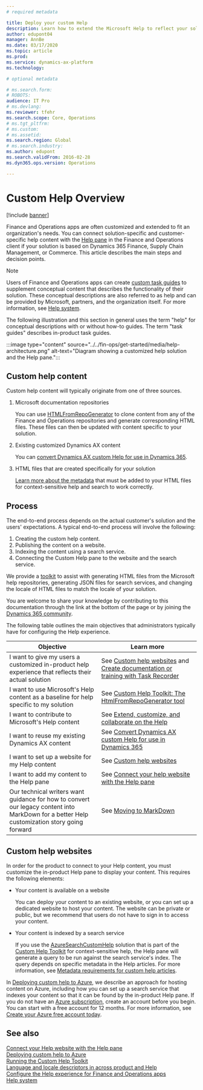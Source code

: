 ```yaml
---
# required metadata

title: Deploy your custom Help
description: Learn how to extend the Microsoft Help to reflect your solution and then connect your content to the Help pane. 
author: edupont04
manager: AnnBe
ms.date: 03/17/2020
ms.topic: article
ms.prod: 
ms.service: dynamics-ax-platform
ms.technology: 

# optional metadata

# ms.search.form: 
# ROBOTS: 
audience: IT Pro
# ms.devlang: 
ms.reviewer: tfehr
ms.search.scope: Core, Operations
# ms.tgt_pltfrm: 
# ms.custom: 
# ms.assetid: 
ms.search.region: Global
# ms.search.industry: 
ms.author: edupont
ms.search.validFrom: 2016-02-28
ms.dyn365.ops.version: Operations

---
```


# Custom Help Overview

[!include [banner](../includes/banner.md)]

Finance and Operations apps are often customized and extended to fit an organization's needs. You can connect solution-specific and customer-specific help content with the [Help pane](../../fin-ops/get-started/help-overview.md#in-product-help) in the Finance and Operations client if your solution is based on Dynamics 365 Finance, Supply Chain Management, or Commerce. This article describes the main steps and decision points.  

> [!NOTE]
> Users of Finance and Operations apps can create [custom task guides](/../../fin-ops/get-started/help-connect.md#create-custom-help-with-task-guides) to supplement conceptual content that describes the functionality of their solution. These conceptual descriptions are also referred to as help and can be provided by Microsoft, partners, and the organization itself. For more information, see [Help system](../../fin-ops/get-started/help-overview.md).

The following illustration and this section in general uses the term "help" for conceptual descriptions with or without how-to guides. The term "task guides" describes in-product task guides.  

:::image type="content" source="../../fin-ops/get-started/media/help-architecture.png" alt-text="Diagram showing a customized help solution and the Help pane.":::

## Custom help content

Custom help content will typically originate from one of three sources.

1. Microsoft documentation repositories

    You can use [HTMLFromRepoGenerator](custom-help-toolkit-HtmlFromRepoGenerator.md) to clone content from any of the Finance and Operations repositories and generate corresponding HTML files. These files can then be updated with content specific to your solution.

2. Existing customized Dynamics AX content

    You can [convert Dynamics AX custom Help for use in Dynamics 365](migrate-dynamicsax2012.md).

3. HTML files that are created specifically for your solution

    [Learn more about the metadata](preparing-content.md#metadata) that must be added to your HTML files for context-sensitive help and search to work correctly.

## Process

The end-to-end process depends on the actual customer's solution and the users' expectations. A typical end-to-end process will involve the following:

1. Creating the custom help content.
2. Publishing the content on a website.
3. Indexing the content using a search service.
4. Connecting the Custom Help pane to the website and the search service.

We provide a [toolkit](custom-help-toolkit.md) to assist with generating HTML files from the Microsoft help repositories, generating JSON files for search services, and changing the locale of HTML files to match the locale of your solution.

You are welcome to share your knowledge by contributing to this documentation through the link at the bottom of the page or by joining the [Dynamics 365 community](https://community.dynamics.com/).

The following table outlines the main objectives that administrators typically have for configuring the Help experience.

|Objective |Learn more  |
|----------|------------|
|I want to give my users a customized in-product help experience that reflects their actual solution|See [Custom help websites](#custom-help-sites) and [Create documentation or training with Task Recorder](../user-interface/task-recorder-training-docs.md) |
|I want to use Microsoft's Help content as a baseline for help specific to my solution| See [Custom Help Toolkit: The HtmlFromRepoGenerator tool](custom-help-toolkit-HtmlFromRepoGenerator.md)  |
|I want to contribute to Microsoft's Help content|See [Extend, customize, and collaborate on the Help](contributor-guide.md)        |
|I want to reuse my existing Dynamics AX content|See [Convert Dynamics AX custom Help for use in Dynamics 365](migrate-dynamicsax2012.md)  |
|I want to set up a website for my Help content|See [Custom help websites](#custom-help-sites) |
|I want to add my content to the Help pane|See [Connect your help website with the Help pane](connect-help-pane.md)  |
|Our technical writers want guidance for how to convert our legacy content into MarkDown for a better Help customization story going forward|See [Moving to MarkDown](migrate-dynamicsax2012.md#moving-to-markdown) |

## <a name="custom-help-sites"></a>Custom help websites

In order for the product to connect to your Help content, you must customize the in-product Help pane to display your content. This requires the following elements:

- Your content is available on a website

    You can deploy your content to an existing website, or you can set up a dedicated website to host your content. The website can be private or public, but we recommend that users do not have to sign in to access your content.

- Your content is indexed by a search service

    If you use the [AzureSearchCustomHelp](walkthrough-help-azure.md)  solution that is part of the [Custom Help Toolkit](custom-help-toolkit.md) for context-sensitive help, the Help pane will generate a query to be run against the search service's index. The query depends on specific metadata in the Help articles. For more information, see [Metadata requirements for custom help articles](preparing-content.md#metadata).

In [Deploying custom help to Azure](walkthrough-help-azure.md), we describe an approach for hosting content on Azure, including how you can set up a search service that indexes your content so that it can be found by the in-product Help pane. If you do not have an [Azure subscription](/azure/guides/developer/azure-developer-guide#understanding-accounts-subscriptions-and-billing), create an account before you begin. You can start with a free account for 12 months. For more information, see [Create your Azure free account today](https://azure.microsoft.com/free/).  

## See also

[Connect your Help website with the Help pane](connect-help-pane.md)  
[Deploying custom help to Azure](walkthrough-help-azure.md)  
[Running the Custom Help Toolkit](custom-help-toolkit.md)  
[Language and locale descriptors in across product and Help](language-locale.md)  
[Configure the Help experience for Finance and Operations apps](../../fin-ops/get-started/help-connect.md)  
[Help system](../../fin-ops/get-started/help-overview.md)  
